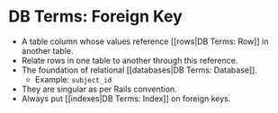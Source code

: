# DB Terms: Foreign Key


- A table column whose values reference [[rows|DB Terms: Row]] in another table.
- Relate rows in one table to another through this reference.
- The foundation of relational [[databases|DB Terms: Database]].
  - Example: `subject_id`
- They are singular as per Rails convention.
- Always put [[indexes|DB Terms: Index]] on foreign keys.